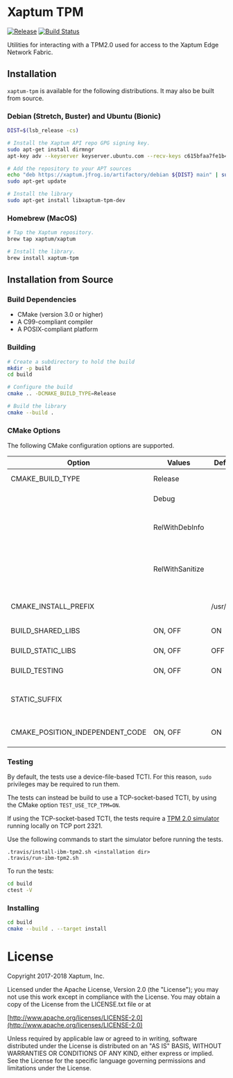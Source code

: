 # Xaptum TPM

[![Release](https://img.shields.io/github/release/xaptum/xaptum-tpm.svg)](https://github.com/xaptum/xaptum-tpm/releases)
[![Build Status](https://travis-ci.org/xaptum/xaptum-tpm.svg?branch=master)](https://travis-ci.org/xaptum/xaptum-tpm)

Utilities for interacting with a TPM2.0 used for access to the Xaptum Edge Network Fabric.

## Installation

`xaptum-tpm` is available for the following distributions. It may also
be built from source.

### Debian (Stretch, Buster) and Ubuntu (Bionic)

``` bash
DIST=$(lsb_release -cs)

# Install the Xaptum API repo GPG signing key.
sudo apt-get install dirmngr
apt-key adv --keyserver keyserver.ubuntu.com --recv-keys c615bfaa7fe1b4ca

# Add the repository to your APT sources
echo "deb https://xaptum.jfrog.io/artifactory/debian ${DIST} main" | sudo tee /etc/apt/sources.list.d/xaptum.list
sudo apt-get update

# Install the library
sudo apt-get install libxaptum-tpm-dev
```

### Homebrew (MacOS)

``` bash
# Tap the Xaptum repository.
brew tap xaptum/xaptum

# Install the library.
brew install xaptum-tpm
```

## Installation from Source

### Build Dependencies

* CMake (version 3.0 or higher)
* A C99-compliant compiler
* A POSIX-compliant platform

### Building

```bash
# Create a subdirectory to hold the build
mkdir -p build
cd build

# Configure the build
cmake .. -DCMAKE_BUILD_TYPE=Release

# Build the library
cmake --build .
```

### CMake Options

The following CMake configuration options are supported.

| Option                          | Values          | Default    | Description                                     |
|---------------------------------|-----------------|------------|-------------------------------------------------|
| CMAKE_BUILD_TYPE                | Release         |            | With full optimizations.                        |
|                                 | Debug           |            | With debug symbols.                             |
|                                 | RelWithDebInfo  |            | With full optimizations and debug symbols.      |
|                                 | RelWithSanitize |            | With address and undefined-behavior sanitizers. |
| CMAKE_INSTALL_PREFIX            | <string>        | /usr/local | The directory to install the library in.        |
| BUILD_SHARED_LIBS               | ON, OFF         | ON         | Build shared libraries.                         |
| BUILD_STATIC_LIBS               | ON, OFF         | OFF        | Build static libraries.                         |
| BUILD_TESTING                   | ON, OFF         | ON         | Build the test suite.                           |
| STATIC_SUFFIX                   | <string>        | <none>     | Appends a suffix to the static lib name.        |
| CMAKE_POSITION_INDEPENDENT_CODE | ON, OFF         | ON         | Compile static libs with `-fPIC`.               |

### Testing

By default, the tests use a device-file-based TCTI.
For this reason, `sudo` privileges may be required to run them.

The tests can instead be build to use a TCP-socket-based TCTI,
by using the CMake option `TEST_USE_TCP_TPM=ON`.

If using the TCP-socket-based TCTI, the tests require a [TPM 2.0
simulator](https://sourceforge.net/projects/ibmswtpm2/) running
locally on TCP port 2321.

Use the following commands to start the simulator before running the tests.
```
.travis/install-ibm-tpm2.sh <installation dir>
.travis/run-ibm-tpm2.sh
```

To run the tests:

```bash
cd build
ctest -V
```

### Installing

```bash
cd build
cmake --build . --target install
```

# License
Copyright 2017-2018 Xaptum, Inc.

Licensed under the Apache License, Version 2.0 (the "License"); you may not
use this work except in compliance with the License. You may obtain a copy of
the License from the LICENSE.txt file or at

[http://www.apache.org/licenses/LICENSE-2.0](http://www.apache.org/licenses/LICENSE-2.0)

Unless required by applicable law or agreed to in writing, software
distributed under the License is distributed on an "AS IS" BASIS, WITHOUT
WARRANTIES OR CONDITIONS OF ANY KIND, either express or implied. See the
License for the specific language governing permissions and limitations under
the License.
